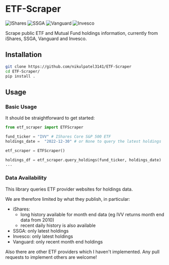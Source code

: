 # ETF-Scraper

![IShares](https://github.com/nikulpatel3141/ETF-Scraper/actions/workflows/check_ishares.yml/badge.svg)
![SSGA](https://github.com/nikulpatel3141/ETF-Scraper/actions/workflows/check_ssga.yml/badge.svg)
![Vanguard](https://github.com/nikulpatel3141/ETF-Scraper/actions/workflows/check_vanguard.yml/badge.svg)
![Invesco](https://github.com/nikulpatel3141/ETF-Scraper/actions/workflows/check_invesco.yml/badge.svg)

Scrape public ETF and Mutual Fund holdings information, currently from iShares, SSGA, Vanguard and Invesco.

## Installation

```bash
git clone https://github.com/nikulpatel3141/ETF-Scraper
cd ETF-Scraper/
pip install .
```

## Usage

### Basic Usage

It should be straightforward to get started:

```python
from etf_scraper import ETFScraper

fund_ticker = "IVV" # IShares Core S&P 500 ETF
holdings_date =  "2022-12-30" # or None to query the latest holdings

etf_scraper = ETFScraper()

holdings_df = etf_scraper.query_holdings(fund_ticker, holdings_date)
...
```

### Data Availability

This library queries ETF provider websites for holdings data.

We are therefore limited by what they publish, in particular:

- iShares:
  - long history available for month end data (eg IVV returns month end data from 2010)
  - recent daily history is also available
- SSGA: only latest holdings
- Invesco: only latest holdings
- Vanguard: only recent month end holdings

Also there are other ETF providers which I haven't implemented. Any pull requests to implement others are welcome!

